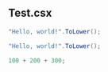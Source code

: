 ## Test.csx

```csharp
"Hello, world!".ToLower();

"Hello, world!".ToLower();

100 + 200 + 300;


```